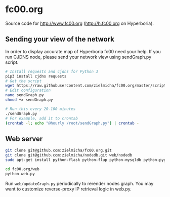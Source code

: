 # fc00.org

Source code for http://www.fc00.org (http://h.fc00.org on Hyperboria).

## Sending your view of the network

In order to display accurate map of Hyperboria fc00 need your help. If you run CJDNS node, please send your network view using sendGraph.py script.

```bash
# Install requests and cjdns for Python 3
pip3 install cjdns requests
# Get the script
wget https://raw.githubusercontent.com/zielmicha/fc00.org/master/scripts/sendGraph.py
# Edit configuration
nano sendGraph.py
chmod +x sendGraph.py

# Run this every 20-100 minutes
./sendGraph.py
# For example, add it to crontab
(crontab -l; echo "@hourly /root/sendGraph.py") | crontab -
```

## Web server
```bash
git clone git@github.com:zielmicha/fc00.org.git
git clone git@github.com:zielmicha/nodedb.git web/nodedb
sudo apt-get install python-flask python-flup python-mysqldb python-pygraphviz

cd fc00.org/web
python web.py
```

Run `web/updateGraph.py` periodically to rerender nodes graph. You may want to customize reverse-proxy IP retrieval logic in web.py.
